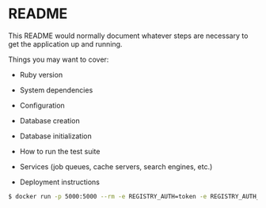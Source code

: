 # README

This README would normally document whatever steps are necessary to get the
application up and running.

Things you may want to cover:

* Ruby version

* System dependencies

* Configuration

* Database creation

* Database initialization

* How to run the test suite

* Services (job queues, cache servers, search engines, etc.)

* Deployment instructions

```sh
$ docker run -p 5000:5000 --rm -e REGISTRY_AUTH=token -e REGISTRY_AUTH_TOKEN_REALM=http://localhost:3000/auth -e REGISTRY_AUTH_TOKEN_SERVICE=registry -e REGISTRY_AUTH_TOKEN_ISSUER=bulls_eye -e REGISTRY_AUTH_TOKEN_ROOTCERTBUNDLE=/certs/registry-auth.crt -v "$(pwd)/certs:/certs" registry:2
```
